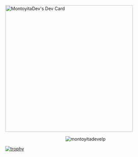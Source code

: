 <div style={{"display": flex, "flexDirection": row}}>
  <a  href="https://app.daily.dev/montoyitadev"><img src="https://api.daily.dev/devcards/94cf4039c1da4b8b8595ab2aa551c06c.png?r=boo" width="400" alt="MontoyitaDev's Dev Card"/></a>
  <p align="center"><img align="center" src="https://github-readme-streak-stats.herokuapp.com/?user=montoyitadevelp&theme=algolia" alt="montoyitadevelp" /></p>
</div>





  [![trophy](https://github-profile-trophy.vercel.app/?username=montoyitadevelp)](https://github.com/ryo-ma/github-profile-trophy)
  <br/>

